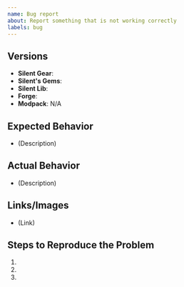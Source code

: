```yaml
---
name: Bug report
about: Report something that is not working correctly
labels: bug
---
```


## Versions
<!-- Include versions affected by the issue (actual version number, do not use "latest"). -->

- **Silent Gear**: <!--x.x.x --> 
- **Silent's Gems**: <!-- x.x.x (if installed) -->
- **Silent Lib**: <!-- x.x.x --> 
- **Forge**: <!-- x.x.x -->
- **Modpack**: N/A

## Expected Behavior
<!-- What do you expect to happen in this case? -->

- (Description)

## Actual Behavior
<!-- What actually happens? Give as much detail as possible. -->

- (Description)

## Links/Images
<!-- Links to crash reports, logs, images, videos, or related issues, if appropriate. -->
<!-- Do not paste the contents of the crash report here. Upload to Gist, Dropbox, Pastebin, or wherever you can. -->

- (Link)

## Steps to Reproduce the Problem
<!-- How to make the issue happen? -->

1.
2.
3.
